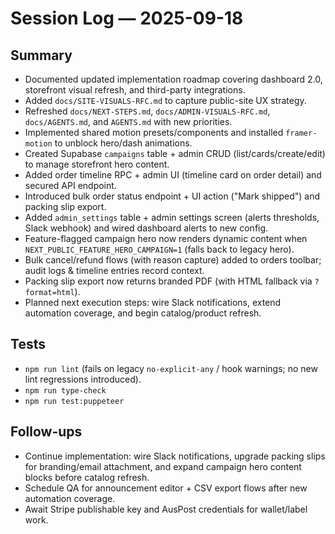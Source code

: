 # Session Log — 2025-09-18

## Summary
- Documented updated implementation roadmap covering dashboard 2.0, storefront visual refresh, and third-party integrations.
- Added `docs/SITE-VISUALS-RFC.md` to capture public-site UX strategy.
- Refreshed `docs/NEXT-STEPS.md`, `docs/ADMIN-VISUALS-RFC.md`, `docs/AGENTS.md`, and `AGENTS.md` with new priorities.
- Implemented shared motion presets/components and installed `framer-motion` to unblock hero/dash animations.
- Created Supabase `campaigns` table + admin CRUD (list/cards/create/edit) to manage storefront hero content.
- Added order timeline RPC + admin UI (timeline card on order detail) and secured API endpoint.
- Introduced bulk order status endpoint + UI action ("Mark shipped") and packing slip export.
- Added `admin_settings` table + admin settings screen (alerts thresholds, Slack webhook) and wired dashboard alerts to new config.
- Feature-flagged campaign hero now renders dynamic content when `NEXT_PUBLIC_FEATURE_HERO_CAMPAIGN=1` (falls back to legacy hero).
- Bulk cancel/refund flows (with reason capture) added to orders toolbar; audit logs & timeline entries record context.
- Packing slip export now returns branded PDF (with HTML fallback via `?format=html`).
- Planned next execution steps: wire Slack notifications, extend automation coverage, and begin catalog/product refresh.

## Tests
- `npm run lint` (fails on legacy `no-explicit-any` / hook warnings; no new lint regressions introduced).
- `npm run type-check`
- `npm run test:puppeteer`

## Follow-ups
- Continue implementation: wire Slack notifications, upgrade packing slips for branding/email attachment, and expand campaign hero content blocks before catalog refresh.
- Schedule QA for announcement editor + CSV export flows after new automation coverage.
- Await Stripe publishable key and AusPost credentials for wallet/label work.
